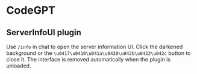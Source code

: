 # CodeGPT

## ServerInfoUI plugin

Use `/info` in chat to open the server information UI. Click the darkened background or the `\u0417\u0410\u041a\u0420\u042b\u0422\u042c` button to close it. The interface is removed automatically when the plugin is unloaded.

